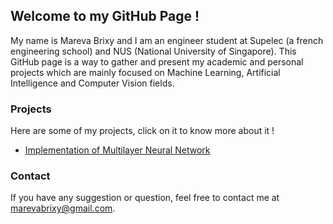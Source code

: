## Welcome to my GitHub Page !

My name is Mareva Brixy and I am an engineer student at Supelec (a french engineering school) and NUS (National University of Singapore). This GitHub page is a way to gather and present my academic and personal projects which are mainly focused on Machine Learning, Artificial Intelligence and Computer Vision fields. 

### Projects
Here are some of my projects, click on it to know more about it !
- [Implementation of Multilayer Neural Network](http://marevab.github.io/ANN)

### Contact
If you have any suggestion or question, feel free to contact me at marevabrixy@gmail.com.
